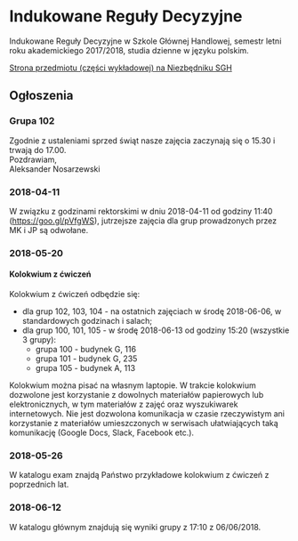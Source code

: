 # Indukowane Reguły Decyzyjne
Indukowane Reguły Decyzyjne w Szkole Głównej Handlowej, semestr letni roku akademickiego 2017/2018, studia dzienne w języku polskim.

[Strona przedmiotu (części wykładowej) na Niezbędniku SGH](https://www.e-sgh.pl/niezbednik/przedmiot.php?pid=7833)

## Ogłoszenia  
### Grupa 102  
Zgodnie z ustaleniami sprzed świąt nasze zajęcia zaczynają się o 15.30 i trwają do 17.00.  
Pozdrawiam,  
Aleksander Nosarzewski

### 2018-04-11
W związku z godzinami rektorskimi w dniu 2018-04-11 od godziny 11:40 (https://goo.gl/pVfgWS), jutrzejsze zajęcia dla grup prowadzonych przez MK i JP są odwołane.

### 2018-05-20
#### Kolokwium z ćwiczeń
Kolokwium z ćwiczeń odbędzie się:
- dla grup 102, 103, 104 - na ostatnich zajęciach w środę 2018-06-06, w standardowych godzinach i salach;
- dla grup 100, 101, 105 - w środę 2018-06-13 od godziny 15:20 (wszystkie 3 grupy):
    - grupa 100 - budynek G, 116
    - grupa 101 - budynek G, 235
    - grupa 105 - budynek A, 113

Kolokwium można pisać na własnym laptopie. W trakcie kolokwium dozwolone jest korzystanie z dowolnych materiałów papierowych lub elektronicznych, w tym materiałów z zajęć oraz wyszukiwarek internetowych. Nie jest dozwolona komunikacja w czasie rzeczywistym ani korzystanie z materiałów umieszczonych w serwisach ułatwiających taką komunikację (Google Docs, Slack, Facebook etc.).

### 2018-05-26

W katalogu exam znajdą Państwo przykładowe kolokwium z ćwiczeń z poprzednich lat.

### 2018-06-12

W katalogu głównym znajdują się wyniki grupy z 17:10 z 06/06/2018.
